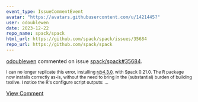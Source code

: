 ```yaml
---
event_type: IssueCommentEvent
avatar: "https://avatars.githubusercontent.com/u/1421445?"
user: odoublewen
date: 2023-12-22
repo_name: spack/spack
html_url: https://github.com/spack/spack/issues/35684
repo_url: https://github.com/spack/spack
---
```


<a href='https://github.com/odoublewen' target='_blank'>odoublewen</a> commented on issue <a href='https://github.com/spack/spack/issues/35684' target='_blank'>spack/spack#35684</a>.

<small>I can no longer replicate this error, installing r@4.3.0, with Spack 0.21.0.  The R package now installs correctly as-is, without the need to bring in the (substantial) burden of building texlive.  I notice the R's configure script outputs:...</small>

<a href='https://github.com/spack/spack/issues/35684' target='_blank'>View Comment</a>